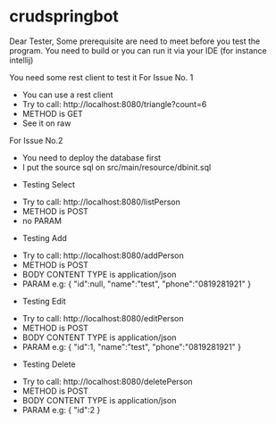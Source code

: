 # crudspringbot

Dear Tester, Some prerequisite are need to meet before you test the program.
You need to build or you can run it via your IDE (for instance intellij)

You need some rest client to test it
For Issue No. 1
- You can use a rest client
- Try to call: http://localhost:8080/triangle?count=6
- METHOD is GET
- See it on raw

For Issue No.2
- You need to deploy the database first
- I put the source sql on src/main/resource/dbinit.sql

+ Testing Select
- Try to call: http://localhost:8080/listPerson
- METHOD is POST
- no PARAM

+ Testing Add
- Try to call: http://localhost:8080/addPerson
- METHOD is POST
- BODY CONTENT TYPE is application/json
- PARAM e.g:
{
  "id":null,
  "name":"test",
  "phone":"0819281921"
}

+ Testing Edit
- Try to call: http://localhost:8080/editPerson
- METHOD is POST
- BODY CONTENT TYPE is application/json
- PARAM e.g:
{
  "id":1,
  "name":"test",
  "phone":"0819281921"
}

+ Testing Delete
- Try to call: http://localhost:8080/deletePerson
- METHOD is POST
- BODY CONTENT TYPE is application/json
- PARAM e.g:
{
"id":2
}
